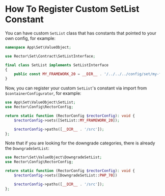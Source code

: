# How To Register Custom SetList Constant

You can have custom `SetList` class that has constants that pointed to your own config, for example:


```php
namespace App\Set\ValueObject;

use Rector\Set\Contract\SetListInterface;

final class SetList implements SetListInterface
{
    public const MY_FRAMEWORK_20 = __DIR__ . '/../../../config/set/my-framework-20.php';
}
```

Now, you can register your custom `SetList`'s constant via import from `$containerConfigurator`, for example:


```php
use App\Set\ValueObject\SetList;
use Rector\Config\RectorConfig;

return static function (RectorConfig $rectorConfig): void {
    $rectorConfig->sets([SetList::MY_FRAMEWORK_20]);

    $rectorConfig->paths([__DIR__ . '/src']);
};
```

Note that if you are looking for the downgrade categories, there is already the `DowngradeSetList`:

```php
use Rector\Set\ValueObject\DowngradeSetList;
use Rector\Config\RectorConfig;

return static function (RectorConfig $rectorConfig): void {
    $rectorConfig->sets([DowngradeSetList::PHP_70])

    $rectorConfig->paths([__DIR__ . '/src']);
};
```
